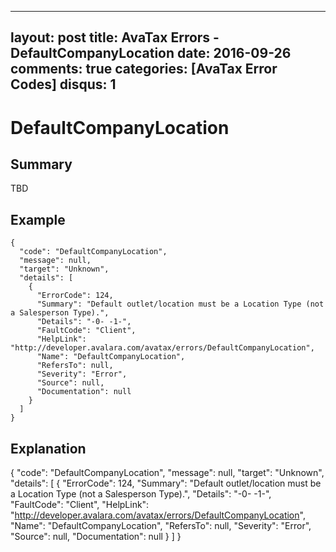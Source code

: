 
---
layout: post
title: AvaTax Errors - DefaultCompanyLocation
date: 2016-09-26
comments: true
categories: [AvaTax Error Codes]
disqus: 1
---

# DefaultCompanyLocation

## Summary

TBD

## Example

    {
      "code": "DefaultCompanyLocation",
      "message": null,
      "target": "Unknown",
      "details": [
        {
          "ErrorCode": 124,
          "Summary": "Default outlet/location must be a Location Type (not a Salesperson Type).",
          "Details": "-0- -1-",
          "FaultCode": "Client",
          "HelpLink": "http://developer.avalara.com/avatax/errors/DefaultCompanyLocation",
          "Name": "DefaultCompanyLocation",
          "RefersTo": null,
          "Severity": "Error",
          "Source": null,
          "Documentation": null
        }
      ]
    }

## Explanation

{
      "code": "DefaultCompanyLocation",
      "message": null,
      "target": "Unknown",
      "details": [
        {
          "ErrorCode": 124,
          "Summary": "Default outlet/location must be a Location Type (not a Salesperson Type).",
          "Details": "-0- -1-",
          "FaultCode": "Client",
          "HelpLink": "http://developer.avalara.com/avatax/errors/DefaultCompanyLocation",
          "Name": "DefaultCompanyLocation",
          "RefersTo": null,
          "Severity": "Error",
          "Source": null,
          "Documentation": null
        }
      ]
    }
